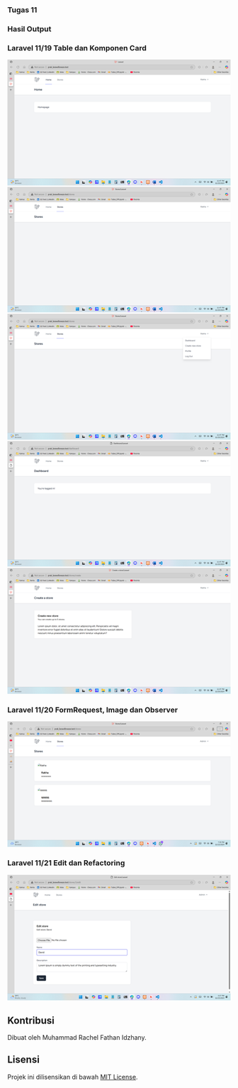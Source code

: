 ### Tugas 11

### Hasil Output

### Laravel 11/19 Table dan Komponen Card
![Laravel 11/19 Table dan Komponen Card](../screenshots/Picture1.png)
![Laravel 11/19 Table dan Komponen Card](../screenshots/Picture2.png)
![Laravel 11/19 Table dan Komponen Card](../screenshots/Picture3.png)
![Laravel 11/19 Table dan Komponen Card](../screenshots/Picture4.png)
![Laravel 11/19 Table dan Komponen Card](../screenshots/Picture5.png)

### Laravel 11/20 FormRequest, Image dan Observer
![Laravel 11/20 FormRequest, Image dan Observer](../screenshots/Picture6.png)

### Laravel 11/21 Edit dan Refactoring
![Laravel 11/21 Edit dan Refactoring](../screenshots/Picture7.png)

## Kontribusi

Dibuat oleh Muhammad Rachel Fathan Idzhany.

## Lisensi

Projek ini dilisensikan di bawah [MIT License](LICENSE).
